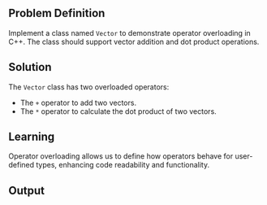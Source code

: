 ## Problem Definition
Implement a class named `Vector` to demonstrate operator overloading in C++. The class should support vector addition and dot product operations.

## Solution
The `Vector` class has two overloaded operators:
- The `+` operator to add two vectors.
- The `*` operator to calculate the dot product of two vectors.

## Learning
Operator overloading allows us to define how operators behave for user-defined types, enhancing code readability and functionality.

## Output
